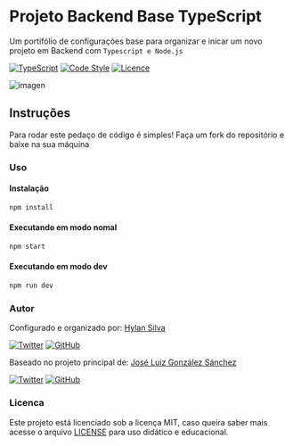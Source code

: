 #	Projeto Backend Base TypeScript

Um portifólio de configurações base para organizar e inicar um novo projeto em Backend com `Typescript e Node.js`

[![TypeScript](https://img.shields.io/badge/TypeScript-Ready-3178c6)](https://www.typescriptlang.org/)
[![Code Style](https://img.shields.io/badge/Lint%20Style-AirBnB-ff69b4)](https://airbnb.io/javascript)
[![Licence](https://img.shields.io/github/license/hylansilva/ts-base-initial-project)](./LICENSE)


![imagen](https://i.pinimg.com/originals/c3/8e/e8/c38ee8475ee7f3680f706c56c3a1194c.png)


## Instruções

Para rodar este pedaço de código é simples! Faça um fork do repositório e baixe na sua máquina

### Uso
#### Instalação
```` bash
npm install
````
#### Executando em modo nomal
```` bash
npm start
````
#### Executando em modo dev
```` bash
npm run dev
````


### Autor

Configurado e organizado por: [Hylan Silva](https://github.com/hylansilva)

[![Twitter](https://img.shields.io/twitter/follow/lanosilvadev?style=social)](https://twitter.com/lanosilvadev)
[![GitHub](https://img.shields.io/github/followers/hylansilva?style=social)](https://github.com/hylansilva)


Baseado no projeto principal de: [José Luiz González Sánchez](https://github.com/joseluisgs)

[![Twitter](https://img.shields.io/twitter/follow/joseluisgonsan?style=social)](https://twitter.com/joseluisgonsan)
[![GitHub](https://img.shields.io/github/followers/joseluisgs?style=social)](https://github.com/joseluisgs)



### Licenca

Este projeto está licenciado sob a licença MIT, caso queira saber mais acesse o arquivo [LICENSE](./LICENSE) para uso didático e educacional.
